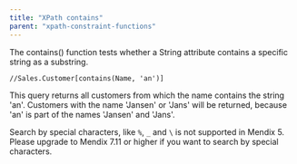 ```yaml
---
title: "XPath contains"
parent: "xpath-constraint-functions"
---
```



The contains() function tests whether a String attribute contains a specific string as a substring.

```
//Sales.Customer[contains(Name, 'an')]

```

This query returns all customers from which the name contains the string 'an'. Customers with the name 'Jansen' or 'Jans' will be returned, because 'an' is part of the names 'Jansen' and 'Jans'.

Search by special characters, like `%`, `_` and `\` is not supported in Mendix 5. Please upgrade to Mendix 7.11 or higher if you want to search by special characters.
